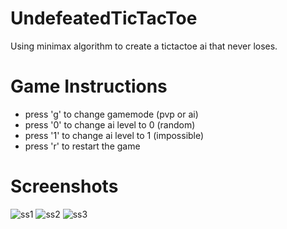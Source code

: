 # UndefeatedTicTacToe
Using minimax algorithm to create a tictactoe ai that never loses.

# Game Instructions
- press 'g' to change gamemode (pvp or ai)
- press '0' to change ai level to 0 (random)
- press '1' to change ai level to 1 (impossible)
- press 'r' to restart the game

 # Screenshots
 
 
![ss1](https://user-images.githubusercontent.com/69366534/181577456-e9dda101-bb34-4dac-a514-e8a5869413af.png)
![ss2](https://user-images.githubusercontent.com/69366534/181577482-58d619a7-ca42-4fbd-8374-5b45247fdb56.png)
![ss3](https://user-images.githubusercontent.com/69366534/181577503-7cc37a9f-0c88-48d4-9763-ac74a9536757.png)
